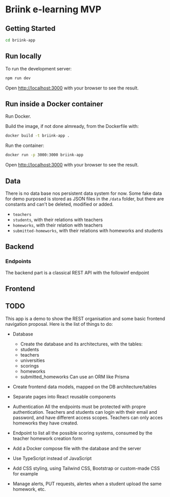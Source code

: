 # Briink e-learning MVP

## Getting Started

```bash
cd briink-app
```

## Run locally

To run the development server:

```bash
npm run dev
```
Open [http://localhost:3000](http://localhost:3000) with your browser to see the result.

## Run inside a Docker container

Run Docker.

Build the image, if not done almready, from the Dockerfile with:
```bash
docker build -t briink-app .
```

Run the container:

```bash
docker run -p 3000:3000 briink-app
```

Open [http://localhost:3000](http://localhost:3000) with your browser to see the result.


## Data

There is no data base nos persistent data system for now.
Some fake data for demo purposed is stored as JSON files in the `/data` folder, but there are constants and can't be deleted, modified or added.
- `teachers`
- `students`, with their relations with teachers
- `homeworks`, with their relation with teachers
- `submitted-homeworks`, with their relations with homeworks and students

## Backend

### Endpoints

The backend part is a classical REST API with the followinf endpoint


## Frontend

## TODO

This app is a demo to show the REST organisation and some basic frontend navigation proposal. Here is the list of things to do:

- Database
    - Create the database and its architectures, with the tables:
    - students
    - teachers
    - universities
    - scorings
    - homeworks
    - submitted_homeworks
Can use an ORM like Prisma

- Create frontend data models, mapped on the DB architecture/tables

- Separate pages into React reusable components

- Authentication
All the endpoints must be protected with propre authentication.
Teachers and students can login with their email and password, and have different access scopes.
Teachers can only acces homeworks they have created.

- Endpoint to list all the possible scoring systems, consumed by the teacher homework creation form

- Add a Docker compose file with the database and the server

- Use TypeScript instead of JavaScript

- Add CSS styling, using Tailwind CSS, Bootstrap or custom-made CSS for example

- Manage alerts, PUT requests, alertes when a student upload the same homework, etc.
